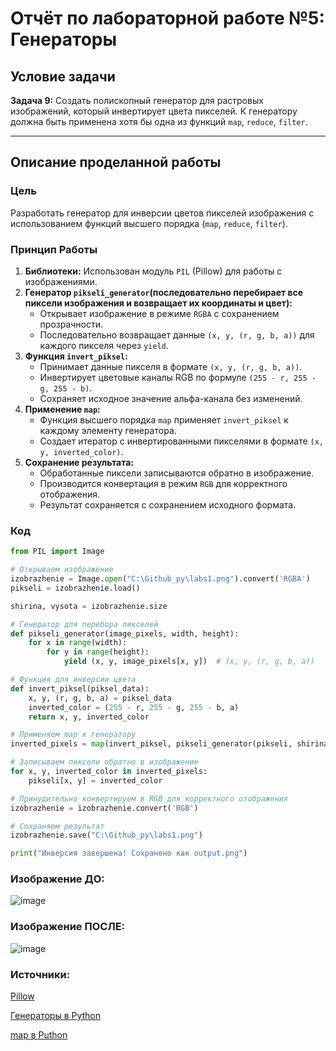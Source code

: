 # Отчёт по лабораторной работе №5: Генераторы

## Условие задачи  
**Задача 9:** Создать полископный генератор для растровых изображений, который инвертирует цвета пикселей. К генератору должна быть применена хотя бы одна из функций `map`, `reduce`, `filter`.

---

## Описание проделанной работы  

### Цель  
Разработать генератор для инверсии цветов пикселей изображения с использованием функций высшего порядка (`map`, `reduce`, `filter`).  

### Принцип Работы
1. **Библиотеки:** Использован модуль `PIL` (Pillow) для работы с изображениями.
2. **Генератор `pikseli_generator`(последовательно перебирает все пиксели изображения и возвращает их координаты и цвет):**
   - Открывает изображение в режиме `RGBA` с сохранением прозрачности.
   - Последовательно возвращает данные `(x, y, (r, g, b, a))` для каждого пикселя через `yield`.
3. **Функция `invert_piksel`:**
   - Принимает данные пикселя в формате `(x, y, (r, g, b, a))`.
   - Инвертирует цветовые каналы RGB по формуле `(255 - r, 255 - g, 255 - b)`.
   - Сохраняет исходное значение альфа-канала без изменений.
4. **Применение `map`:**
   - Функция высшего порядка `map` применяет `invert_piksel` к каждому элементу генератора.
   - Создает итератор с инвертированными пикселями в формате `(x, y, inverted_color)`.
5. **Сохранение результата:**
   - Обработанные пиксели записываются обратно в изображение.
   - Производится конвертация в режим `RGB` для корректного отображения.
   - Результат сохраняется с сохранением исходного формата.

### Код  
```python
from PIL import Image

# Открываем изображение
izobrazhenie = Image.open("C:\Github_py\labs1.png").convert('RGBA')
pikseli = izobrazhenie.load()

shirina, vysota = izobrazhenie.size

# Генератор для перебора пикселей
def pikseli_generator(image_pixels, width, height):
    for x in range(width):
        for y in range(height):
            yield (x, y, image_pixels[x, y])  # (x, y, (r, g, b, a))

# Функция для инверсии цвета
def invert_piksel(piksel_data):
    x, y, (r, g, b, a) = piksel_data
    inverted_color = (255 - r, 255 - g, 255 - b, a)
    return x, y, inverted_color

# Применяем map к генератору
inverted_pixels = map(invert_piksel, pikseli_generator(pikseli, shirina, vysota))

# Записываем пиксели обратно в изображение
for x, y, inverted_color in inverted_pixels:
    pikseli[x, y] = inverted_color

# Принудительно конвертируем в RGB для корректного отображения
izobrazhenie = izobrazhenie.convert('RGB')

# Сохраняем результат
izobrazhenie.save("C:\Github_py\labs1.png")

print("Инверсия завершена! Сохранено как output.png")

```

###  Изображение ДО:

![image](https://github.com/user-attachments/assets/4486d99e-8be4-4ceb-af16-5981236d6b63)

### Изображение ПОСЛЕ:

![image](https://github.com/user-attachments/assets/8cda6d54-5aa7-4517-ac1f-79cb27b578b3)



### Источники:

[Pillow](https://python-scripts.com/pillow?ysclid=m9826lcsz7721883869)

[Генераторы в Python](https://habr.com/ru/articles/866616/)

[map в Puthon](https://skillbox.ru/media/code/funkciya-map-v-python-zachem-nuzhna-i-kak-ey-polzovatsya/?ysclid=m984sk6958411790248)
